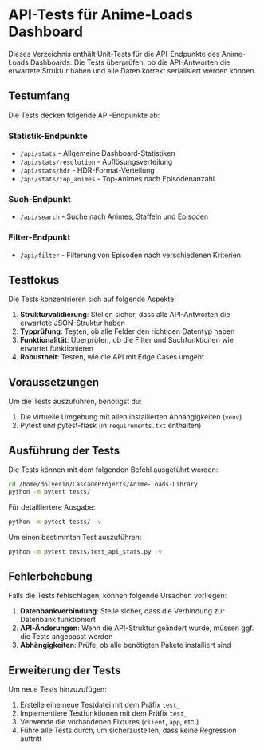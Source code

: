 # API-Tests für Anime-Loads Dashboard

Dieses Verzeichnis enthält Unit-Tests für die API-Endpunkte des Anime-Loads Dashboards. Die Tests überprüfen, ob die API-Antworten die erwartete Struktur haben und alle Daten korrekt serialisiert werden können.

## Testumfang

Die Tests decken folgende API-Endpunkte ab:

### Statistik-Endpunkte
- `/api/stats` - Allgemeine Dashboard-Statistiken
- `/api/stats/resolution` - Auflösungsverteilung
- `/api/stats/hdr` - HDR-Format-Verteilung
- `/api/stats/top_animes` - Top-Animes nach Episodenanzahl

### Such-Endpunkt
- `/api/search` - Suche nach Animes, Staffeln und Episoden

### Filter-Endpunkt
- `/api/filter` - Filterung von Episoden nach verschiedenen Kriterien

## Testfokus

Die Tests konzentrieren sich auf folgende Aspekte:

1. **Strukturvalidierung**: Stellen sicher, dass alle API-Antworten die erwartete JSON-Struktur haben
2. **Typprüfung**: Testen, ob alle Felder den richtigen Datentyp haben
3. **Funktionalität**: Überprüfen, ob die Filter und Suchfunktionen wie erwartet funktionieren
4. **Robustheit**: Testen, wie die API mit Edge Cases umgeht

## Voraussetzungen

Um die Tests auszuführen, benötigst du:

1. Die virtuelle Umgebung mit allen installierten Abhängigkeiten (`venv`)
2. Pytest und pytest-flask (in `requirements.txt` enthalten)

## Ausführung der Tests

Die Tests können mit dem folgenden Befehl ausgeführt werden:

```bash
cd /home/dolverin/CascadeProjects/Anime-Loads-Library
python -m pytest tests/
```

Für detailliertere Ausgabe:

```bash
python -m pytest tests/ -v
```

Um einen bestimmten Test auszuführen:

```bash
python -m pytest tests/test_api_stats.py -v
```

## Fehlerbehebung

Falls die Tests fehlschlagen, können folgende Ursachen vorliegen:

1. **Datenbankverbindung**: Stelle sicher, dass die Verbindung zur Datenbank funktioniert
2. **API-Änderungen**: Wenn die API-Struktur geändert wurde, müssen ggf. die Tests angepasst werden
3. **Abhängigkeiten**: Prüfe, ob alle benötigten Pakete installiert sind

## Erweiterung der Tests

Um neue Tests hinzuzufügen:

1. Erstelle eine neue Testdatei mit dem Präfix `test_`
2. Implementiere Testfunktionen mit dem Präfix `test_`
3. Verwende die vorhandenen Fixtures (`client`, `app`, etc.)
4. Führe alle Tests durch, um sicherzustellen, dass keine Regression auftritt

